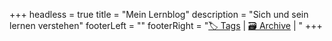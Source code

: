 +++
headless = true
title = "Mein Lernblog"
description = "Sich und sein lernen verstehen"
footerLeft = ""
footerRight = "[🏷️ Tags](/tags/) | [🗃️ Archive](/posts/) | [](https://www.lilo.blog)"
+++
